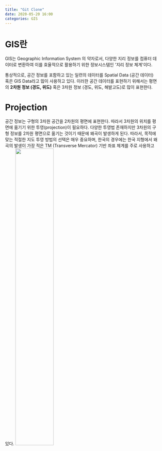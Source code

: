 ```yaml
---
title: "Git Clone"
date: 2020-05-20 16:00
categories: GIS
---
```


# GIS란
GIS는 Geographic Information System 의 약자로서, 다양한 지리 정보를
컴퓨터 데이터로 변환하여 이를 효율적으로 활용하기 위한 정보시스템인 '지리 정보 체계'이다.

통상적으로, 공간 정보를 포함하고 있는 일련의 데이터를 Spatial Data (공간 데이터) 혹은 GIS Data라고 많이 사용하고 있다.
이러한 공간 데이터를 표현하기 위해서는 평면의 **2차원 정보 (경도, 위도)** 혹은 3차원 정보 (경도, 위도, 해발고도)로 많이 표현한다.

# Projection
공간 정보는 구형의 3차원 공간을 2차원의 평면에 표현한다. 따라서 3차원의 위치를 평면에 옮기기 위한 투영(projection)이 필요하다.
다양한 투영법 존재하지만 3차원의 구형 정보를 2차원 평면으로 옮기는 것이기 때문에 왜곡이 발생하게 된다.
따라서, 목적에 맞는 적절한 지도 투영 방법의 선택은 매우 중요하며, 
한국의 경우에는 한국 지형에서 왜곡의 발생이 가장 적은 TM (Transverse Mercator) 기반 좌표 체계를 주로 사용하고 있다.
<img src="https://cdn-std.droplr.net/files/acc_503911/pv5GxQ" width="50%" height="50%">